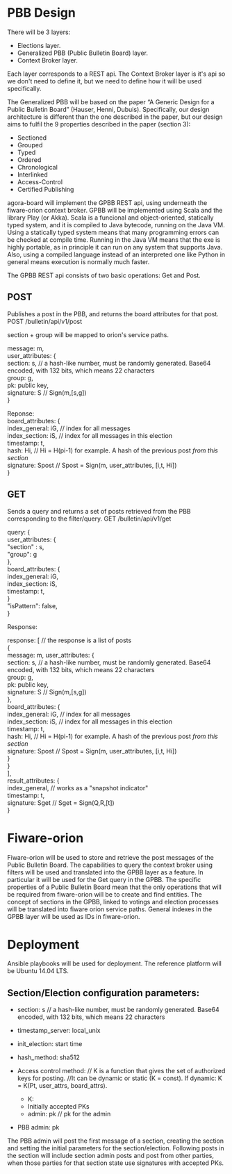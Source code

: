 # PBB Design

There will be 3 layers:
* Elections layer.
* Generalized PBB (Public Bulletin Board) layer.
* Context Broker layer.

Each layer corresponds to a REST api. The Context Broker layer is it's api so we don't need to define it, but we need to define how it will be used specifically. 

The Generalized PBB will be based on the paper “A Generic Design for a Public Bulletin Board” (Hauser, Henni, Dubuis). Specifically, our design architecture is different than the one described in the paper, but our design aims to fulfil the 9 properties described in the paper (section 3):

* Sectioned
* Grouped
* Typed
* Ordered
* Chronological
* Interlinked
* Access-Control
* Certified Publishing

agora-board will implement the GPBB REST api, using underneath the fiware-orion context broker. GPBB will be implemented using Scala and the library Play (or Akka). Scala is a funcional and object-oriented, statically typed system, and it is compiled to Java bytecode, running on the Java VM. Using a statically typed system means that many programming errors can be checked at compile time. Running in the Java VM means that the exe is highly portable, as in principle it can run on any system that supports Java. Also, using a compiled language instead of an interpreted one like Python in general means execution is normally much faster.

The GPBB REST api consists of two basic operations: Get and Post.

## POST

Publishes a post in the PBB, and returns the board attributes for that post.  
POST /bulletin/api/v1/post  

section + group will be mapped to orion's service paths.

message: m,  
user_attributes: {  
  section: s,              // a hash-like number, must be randomly generated. Base64 encoded, with 132 bits, which means 22 characters  
  group: g,  
  pk: public key,  
  signature: S              // Sign(m,[s,g])  
}

Reponse:  
board_attributes: {  
  index_general: iG,     // index for all messages  
  index_section: iS,     // index for all messages in this election  
  timestamp: t,  
  hash: Hi,              // Hi = H(pi-1) for example. A hash of the previous post *from this section*  
  signature: Spost       // Spost = Sign(m, user_attributes, [i,t, Hi])  
}

## GET

Sends a query and returns a set of posts retrieved from the PBB corresponding to the filter/query.
GET /bulletin/api/v1/get

query: {    
    user_attributes: {  
        "section" : s,  
        "group": g  
    },  
    board_attributes: {  
        index_general: iG,    
        index_section: iS,  
        timestamp: t,  
    }  
    "isPattern": false,  
}  

Response:  

response: [  // the response is a list of posts  
  {  
    message: m, 
    user_attributes: {  
      section: s,              // a hash-like number, must be randomly generated. Base64 encoded, with 132 bits, which means 22 characters  
      group: g,  
      pk: public key,  
      signature: S              // Sign(m,[s,g])  
    },  
    board_attributes: {  
      index_general: iG,     // index for all messages  
      index_section: iS,     // index for all messages in this election  
      timestamp: t,  
      hash: Hi,              // Hi = H(pi-1) for example. A hash of the previous post *from this section*  
      signature: Spost       // Spost = Sign(m, user_attributes, [i,t, Hi])  
    }  
  }  
],  
result_attributes: {  
  index_general,        // works as a "snapshot indicator"  
  timestamp: t,  
  signature: Sget       // Sget = Sign(Q,R,[t])  
}  

# Fiware-orion

Fiware-orion will be used to store and retrieve the post messages of the Public Bulletin Board. The capabilities to query the context broker using filters will be used and translated into the GPBB layer as a feature. In particular it will be used for the Get query in the GPBB. The specific properties of a Public Bulletin Board mean that the only operations that will be required from fiware-orion will be to create and find entities. The concept of sections in the GPBB, linked to votings and election processes will be translated into fiware orion service paths. General indexes in the GPBB layer will be used as IDs in fiware-orion.

# Deployment

Ansible playbooks will be used for deployment. The reference platform will be Ubuntu 14.04 LTS.

## Section/Election configuration parameters:

* section: s                   // a hash-like number, must be randomly generated. Base64 encoded, with 132 bits, which means 22 characters
* timestamp_server: local_unix
* init_election: start time
* hash_method: sha512
* Access control method:
    // K is a function that gives the set of authorized keys for posting. 
    //It can be dynamic or static (K = const). If dynamic: K = K(Pt, user_attrs, board_attrs).
    - K: 
    - Initially accepted PKs
    - admin: pk    // pk for the admin
    
* PBB admin: pk

The PBB admin will post the first message of a section, creating the section and setting the initial parameters for the section/election. Following posts in the section will include section admin posts and  post from other parties, when those parties for that section state use signatures with accepted PKs.


